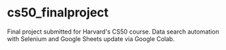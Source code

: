 # cs50_finalproject
Final project submitted for Harvard's CS50 course. Data search automation with Selenium and Google Sheets update via Google Colab.
